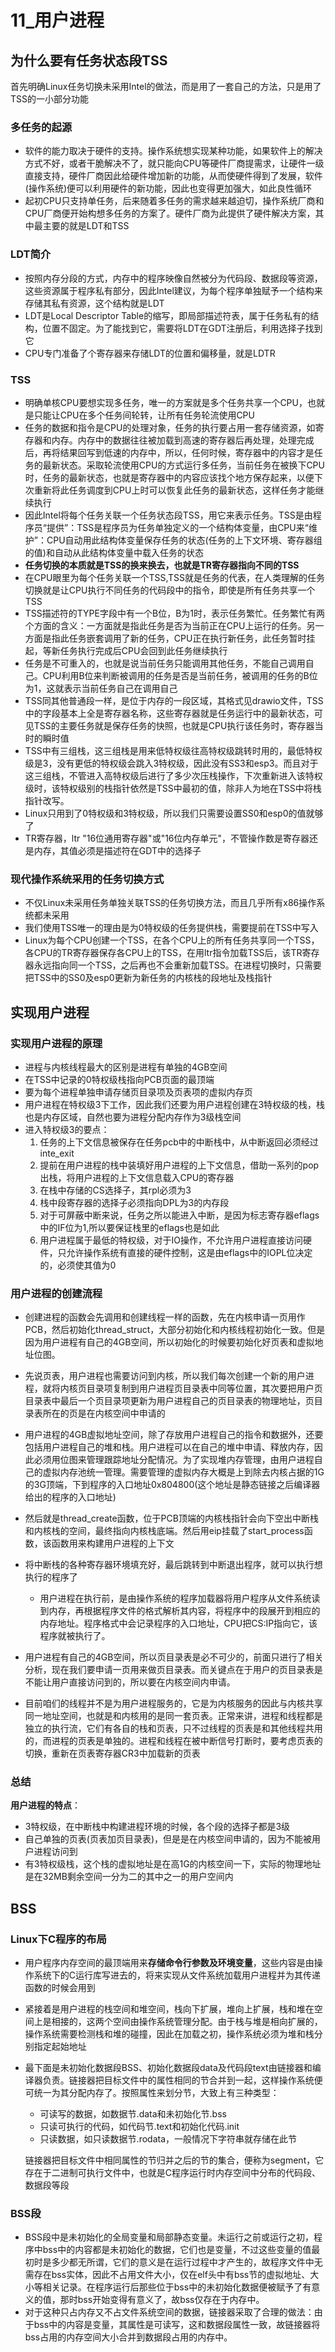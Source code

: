 # 11_用户进程

## 为什么要有任务状态段TSS

首先明确Linux任务切换未采用Intel的做法，而是用了一套自己的方法，只是用了TSS的一小部分功能

### 多任务的起源

- 软件的能力取决于硬件的支持。操作系统想实现某种功能，如果软件上的解决方式不好，或者干脆解决不了，就只能向CPU等硬件厂商提需求，让硬件一级直接支持，硬件厂商因此给硬件增加新的功能，从而使硬件得到了发展，软件(操作系统)便可以利用硬件的新功能，因此也变得更加强大，如此良性循环
- 起初CPU只支持单任务，后来随着多任务的需求越来越迫切，操作系统厂商和CPU厂商便开始构想多任务的方案了。硬件厂商为此提供了硬件解决方案，其中最主要的就是LDT和TSS

### LDT简介

- 按照内存分段的方式，内存中的程序映像自然被分为代码段、数据段等资源，这些资源属于程序私有部分，因此Intel建议，为每个程序单独赋予一个结构来存储其私有资源，这个结构就是LDT
- LDT是Local Descriptor Table的缩写，即局部描述符表，属于任务私有的结构，位置不固定。为了能找到它，需要将LDT在GDT注册后，利用选择子找到它
- CPU专门准备了个寄存器来存储LDT的位置和偏移量，就是LDTR

### TSS

- 明确单核CPU要想实现多任务，唯一的方案就是多个任务共享一个CPU，也就是只能让CPU在多个任务间轮转，让所有任务轮流使用CPU
- 任务的数据和指令是CPU的处理对象，任务的执行要占用一套存储资源，如寄存器和内存。内存中的数据往往被加载到高速的寄存器后再处理，处理完成后，再将结果回写到低速的内存中，所以，任何时候，寄存器中的内容才是任务的最新状态。采取轮流使用CPU的方式运行多任务，当前任务在被换下CPU时，任务的最新状态，也就是寄存器中的内容应该找个地方保存起来，以便下次重新将此任务调度到CPU上时可以恢复此任务的最新状态，这样任务才能继续执行
- 因此Intel将每个任务关联一个任务状态段TSS，用它来表示任务。TSS是由程序员“提供”：TSS是程序员为任务单独定义的一个结构体变量，由CPU来“维护”：CPU自动用此结构体变量保存任务的状态(任务的上下文环境、寄存器组的值)和自动从此结构体变量中载入任务的状态
- **任务切换的本质就是TSS的换来换去，也就是TR寄存器指向不同的TSS**
- 在CPU眼里为每个任务关联一个TSS,TSS就是任务的代表，在人类理解的任务切换就是让CPU执行不同任务的代码段中的指令，即使是所有任务共享一个TSS
- TSS描述符的TYPE字段中有一个B位，B为1时，表示任务繁忙。任务繁忙有两个方面的含义：一方面就是指此任务是否为当前正在CPU上运行的任务。另一方面是指此任务嵌套调用了新的任务，CPU正在执行新任务，此任务暂时挂起，等新任务执行完成后CPU会回到此任务继续执行
- 任务是不可重入的，也就是说当前任务只能调用其他任务，不能自己调用自己。CPU利用B位来判断被调用的任务是否是当前任务，被调用的任务的B位为1，这就表示当前任务自己在调用自己
- TSS同其他普通段一样，是位于内存的一段区域，其格式见drawio文件，TSS中的字段基本上全是寄存器名称，这些寄存器就是任务运行中的最新状态，可见TSS的主要任务就是保存任务的快照，也就是CPU执行该任务时，寄存器当时的瞬时值
- TSS中有三组栈，这三组栈是用来低特权级往高特权级跳转时用的，最低特权级是3，没有更低的特权级会跳入3特权级，因此没有SS3和esp3。而且对于这三组栈，不管进入高特权级后进行了多少次压栈操作，下次重新进入该特权级时，该特权级别的栈指针依然是TSS中最初的值，除非人为地在TSS中将栈指针改写。
- Linux只用到了0特权级和3特权级，所以我们只需要设置SS0和esp0的值就够了
- TR寄存器，ltr "16位通用寄存器"或"16位内存单元"，不管操作数是寄存器还是内存，其值必须是描述符在GDT中的选择子

### 现代操作系统采用的任务切换方式

- 不仅Linux未采用任务单独关联TSS的任务切换方法，而且几乎所有x86操作系统都未采用
- 我们使用TSS唯一的理由是为0特权级的任务提供栈，需要提前在TSS中写入
- Linux为每个CPU创建一个TSS，在各个CPU上的所有任务共享同一个TSS，各CPU的TR寄存器保存各CPU上的TSS，在用ltr指令加载TSS后，该TR寄存器永远指向同一个TSS，之后再也不会重新加载TSS。在进程切换时，只需要把TSS中的SS0及esp0更新为新任务的内核栈的段地址及栈指针

## 实现用户进程

### 实现用户进程的原理

- 进程与内核线程最大的区别是进程有单独的4GB空间
- 在TSS中记录的0特权级栈指向PCB页面的最顶端
- 要为每个进程单独申请存储页目录项及页表项的虚拟内存页
- 用户进程在特权级3下工作，因此我们还要为用户进程创建在3特权级的栈，栈也是内存区域，自然也要为进程分配内存作为3级栈空间
- 进入特权级3的要点：
  1. 任务的上下文信息被保存在任务pcb中的中断栈中，从中断返回必须经过inte_exit
  2. 提前在用户进程的栈中装填好用户进程的上下文信息，借助一系列的pop出栈，将用户进程的上下文信息载入CPU的寄存器
  3. 在栈中存储的CS选择子，其rpl必须为3
  4. 栈中段寄存器的选择子必须指向DPL为3的内存段
  5. 对于可屏蔽中断来说，任务之所以能进入中断，是因为标志寄存器eflags中的IF位为1,所以要保证栈里的eflags也是如此
  6. 用户进程属于最低的特权级，对于IO操作，不允许用户进程直接访问硬件，只允许操作系统有直接的硬件控制，这是由eflags中的IOPL位决定的，必须使其值为0

### 用户进程的创建流程

- 创建进程的函数会先调用和创建线程一样的函数，先在内核申请一页用作PCB，然后初始化thread_struct，大部分初始化和内核线程初始化一致。但是因为用户进程有自己的4GB空间，所以初始化的时候要初始化好页表和虚拟地址位图。
- 先说页表，用户进程也需要访问到内核，所以我们每次创建一个新的用户进程，就将内核页目录项复制到用户进程页目录表中同等位置，其次要把用户页目录表中最后一个页目录项更新为用户进程自己的页目录表的物理地址，页目录表所在的页是在内核空间中申请的
- 用户进程的4GB虚拟地址空间，除了存放用户进程自己的指令和数据外，还要包括用户进程自己的堆和栈。用户进程可以在自己的堆中申请、释放内存，因此必须用位图来管理跟踪地址分配情况。为了实现堆内存管理，由用户进程自己的虚拟内存池统一管理。需要管理的虚拟内存大概是上到除去内核占据的1G的3G顶端，下到程序的入口地址0x804800(这个地址是静态链接之后编译器给出的程序的入口地址)
- 然后就是thread_create函数，位于PCB顶端的内核栈指针会向下空出中断栈和内核栈的空间，最终指向内核栈底端。然后用eip挂载了start_process函数，该函数用来构建用户进程的上下文
- 将中断栈的各种寄存器环境填充好，最后跳转到中断退出程序，就可以执行想执行的程序了
  - 用户进程在执行前，是由操作系统的程序加载器将用户程序从文件系统读到内存，再根据程序文件的格式解析其内容，将程序中的段展开到相应的内存地址。程序格式中会记录程序的入口地址，CPU把CS:IP指向它，该程序就被执行了。

- 用户进程有自己的4GB空间，所以页目录表是必不可少的，前面只进行了相关分析，现在我们要申请一页用来做页目录表。而关键点在于用户的页目录表是不能让用户直接访问到的，所以要在内核空间内申请。
- 目前咱们的线程并不是为用户进程服务的，它是为内核服务的因此与内核共享同一地址空间，也就是和内核用的是同一套页表。正常来讲，进程和线程都是独立的执行流，它们有各自的栈和页表，只不过线程的页表是和其他线程共用的，而进程的页表是单独的。进程和线程在被中断信号打断时，要考虑页表的切换，重新在页表寄存器CR3中加载新的页表

### 总结

**用户进程的特点**：

- 3特权级，在中断栈中构建进程环境的时候，各个段的选择子都是3级
- 自己单独的页表(页表加页目录表)，但是是在内核空间申请的，因为不能被用户进程访问到
- 有3特权级栈，这个栈的虚拟地址是在高1G的内核空间一下，实际的物理地址是在32MB剩余空间一分为二的其中之一的用户空间内

## BSS

### Linux下C程序的布局

- 用户程序内存空间的最顶端用来**存储命令行参数及环境变量**，这些内容是由操作系统下的C运行库写进去的，将来实现从文件系统加载用户进程并为其传递函数的时候会用到

- 紧接着是用户进程的栈空间和堆空间，栈向下扩展，堆向上扩展，栈和堆在空间上是相接的，这两个空间由操作系统管理分配。由于栈与堆是相向扩展的，操作系统需要检测栈和堆的碰撞，因此在加载之初，操作系统必须为堆和栈分别指定起始地址

- 最下面是未初始化数据段BSS、初始化数据段data及代码段text由链接器和编译器负责。链接器把目标文件中的属性相同的节合并到一起，这样操作系统便可统一为其分配内存了。按照属性来划分节，大致上有三种类型：

  - 可读写的数据，如数据节.data和未初始化节.bss
  - 只读可执行的代码，如代码节.text和初始化代码.init
  - 只读数据，如只读数据节.rodata，一般情况下字符串就存储在此节

  链接器把目标文件中相同属性的节归并之后的节的集合，便称为segment，它存在于二进制可执行文件中，也就是C程序运行时内存空间中分布的代码段、数据段等段

### BSS段

- BSS段中是未初始化的全局变量和局部静态变量。未运行之前或运行之初，程序中bss中的内容都是未初始化的数据，它们也是变量，不过这些变量的值最初时是多少都无所谓，它们的意义是在运行过程中才产生的，故程序文件中无需存在bss实体，因此不占用文件大小，仅在elf头中有bss节的虚拟地址、大小等相关记录。在程序运行后那些位于bss中的未初始化数据便被赋予了有意义的值，那时bss开始变得有意义了，故bss仅存在于内存中。
- 对于这种只占内存又不占文件系统空间的数据，链接器采取了合理的做法：由于bss中的内容是变量，其属性是可读写，这和数据段属性一致，故链接器将bss占用的内存空间大小合并到数据段占用的内存中。

